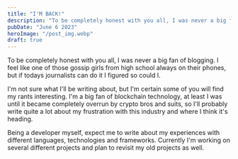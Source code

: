 ```yaml
---
title: "I'M BACK!"
description: "To be completely honest with you all, I was never a big fan of blogging. I feel like one of those gossip girls from high school always on their phones, but if todays journalists can do it I figured so could I."
pubDate: "June 6 2023"
heroImage: "/post_img.webp"
draft: true
---
```

To be completely honest with you all, I was never a big fan of blogging. I feel like one of those gossip girls from high school always on their phones, but if todays journalists can do it I figured so could I.

I'm not sure what I'll be writing about, but I'm certain some of you will find my rants interesting. I'm a big fan of blockchain technology, at least I was until it became completely overrun by crypto bros and suits, so I'll probably write quite a lot about my frustration with this industry and where I think it's heading.

Being a developer myself, expect me to write about my experiences with different languages, technologies and frameworks. Currently I'm working on several different projects and plan to revisit my old projects as well.


